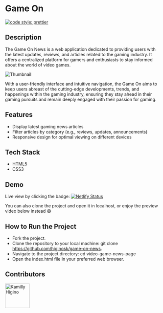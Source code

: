 # Game On
[![code style: prettier](https://img.shields.io/badge/code_style-prettier-ff69b4.svg?style=flat-square)](https://github.com/prettier/prettier)

## Description
The Game On News is a web application dedicated to providing users with the latest updates, reviews, and articles related to the gaming industry. It offers a centralized platform for gamers and enthusiasts to stay informed about the world of video games.

![Thumbnail](https://github.com/higinosk/video-game-news-page/assets/76918008/9269a60b-a669-4142-98fa-a35560dba1f8)

With a user-friendly interface and intuitive navigation, the Game On aims to keep users abreast of the cutting-edge developments, trends, and happenings within the gaming industry, ensuring they stay ahead in their gaming pursuits and remain deeply engaged with their passion for gaming.

## Features

* Display latest gaming news articles
* Filter articles by category (e.g., reviews, updates, announcements)
* Responsive design for optimal viewing on different devices

## Tech Stack
* HTML5
* CSS3
  
## Demo

Live view by clicking the badge: [![Netlify Status](https://api.netlify.com/api/v1/badges/724fdb24-9665-4530-885b-13604211a56c/deploy-status)](https://app.netlify.com/sites/game-on-news/deploys)

You can also clone the project and open it in localhost, or enjoy the preview video below instead 😄

## How to Run the Project
* Fork the project.
* Clone the repository to your local machine: git clone https://github.com/higinosk/game-on-news.
* Navigate to the project directory: cd video-game-news-page
* Open the index.html file in your preferred web browser.

## Contributors
[//]: contributor-faces

<a href="https://github.com/higinosk"><img src="https://avatars.githubusercontent.com/u/76918008?v=4" title="Kamilly Higino" width="80" height="80"></a>

[//]: contributor-faces


